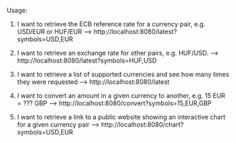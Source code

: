 Usage:
1. I want to retrieve the ECB reference rate for a currency pair, e.g. USD/EUR or HUF/EUR 
--> http://localhost:8080/latest?symbols=USD,EUR

2. I want to retrieve an exchange rate for other pairs, e.g. HUF/USD. 
--> http://localhost:8080/latest?symbols=HUF,USD

3. I want to retrieve a list of supported currencies and see how many times they were requested 
--> http://localhost:8080/latest

4. I want to convert an amount in a given currency to another, e.g. 15 EUR = ??? GBP 
--> http://localhost:8080/convert?symbols=15,EUR,GBP

5. I want to retrieve a link to a public website showing an interactive chart for a given currency pair 
--> http://localhost:8080/chart?symbols=USD,EUR